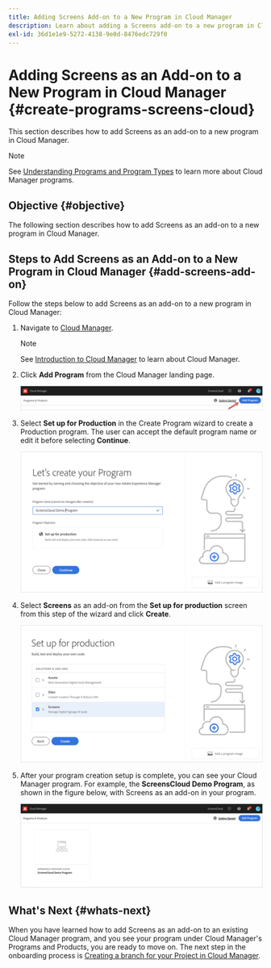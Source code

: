 ```yaml
---
title: Adding Screens Add-on to a New Program in Cloud Manager
description: Learn about adding a Screens add-on to a new program in Cloud Manager for Screens as a Cloud Service.
exl-id: 36d1e1e9-5272-4138-9e0d-8476edc729f0
---
```

# Adding Screens as an Add-on to a New Program in Cloud Manager {#create-programs-screens-cloud}

This section describes how to add Screens as an add-on to a new program in Cloud Manager.

>[!NOTE]
>See [Understanding Programs and Program Types](https://experienceleague.adobe.com/docs/experience-manager-cloud-service/content/implementing/using-cloud-manager/programs/program-types.html) to learn more about Cloud Manager programs.

## Objective {#objective}

The following section describes how to add Screens as an add-on to a new program in Cloud Manager.

## Steps to Add Screens as an Add-on to a New Program in Cloud Manager {#add-screens-add-on}

Follow the steps below to add Screens as an add-on to a new program in Cloud Manager:

1. Navigate to [Cloud Manager](https://my.cloudmanager.adobe.com/).

   >[!NOTE]
   >See [Introduction to Cloud Manager](https://experienceleague.adobe.com/docs/experience-manager-cloud-service/content/onboarding/journey/cloud-manager.html) to learn about Cloud Manager.

1. Click **Add Program** from the Cloud Manager landing page.

   ![image](/help/screens-cloud/assets/onboarding/onboard-screens-addon1.png)
   
1. Select **Set up for Production** in the Create Program wizard to create a Production program. The user can accept the default program name or edit it before selecting **Continue**.

   ![image](/help/screens-cloud/assets/onboarding/onboard-screens-addon2.png)

1. Select **Screens** as an add-on from the **Set up for production** screen from this step of the wizard and click **Create**.

   ![image](/help/screens-cloud/assets/onboarding/onboard-screens-addon3.png)

1. After your program creation setup is complete, you can see your Cloud Manager program. For example, the **ScreensCloud Demo Program**, as shown in the figure below, with Screens as an add-on in your program.

   ![image](/help/screens-cloud/assets/onboarding/onboard-screens-addon4.png)

## What's Next {#whats-next}

When you have learned how to add Screens as an add-on to an existing Cloud Manager program, and you see your program under Cloud Manager's Programs and Products, you are ready to move on. The next step in the onboarding process is [Creating a branch for your Project in Cloud Manager](/help/screens-cloud/onboarding-screens-cloud/creating-a-branch.md).
